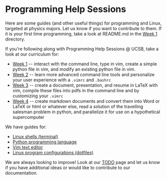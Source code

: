 Programming Help Sessions
=========================

Here are some guides (and other useful things) for programming and Linux,
targeted at physics majors. Let us know if you want to contribute to them. If
it is your first time programming, take a look at README.md in the [Week
1](week_1) directory.

If you're following along with Programming Help Sessions @ UCSB, take a look at
our curriculum for:

-   [Week 1](week_1/) -- interact with the command line, type in vim, create a
    simple python file in vim, and modify an existing python file in vim.
-   [Week 2](spring_2018/week_2/) -- learn more advanced command line tools and personalize
    your user experience with a `.vimrc` and `.bashrc`
-   [Week 3](spring_2018/week_3/) -- create a document, presentation, and resume in LaTeX
    with vim, compile these files into pdfs in the command line and by
    customizing your `.vimrc`
-   [Week 4](spring_2018/week_4/) -- create markdown documents and convert them into Word
    or LaTeX or html or whatever else, read a solution of the travelling
    salesman problem in python, and parallelize it for use on a hypothetical
    supercomputer

We have guides for:

-   [Linux shells (terminal)](shell/)
-   [Python programming language](python/)
-   [Vim text editor](vim/)
-   [Linux program configurations (dotfiles)](dotfiles/)

We are always looking to improve! Look at our [TODO](TODO.md) page and let us
know if you have additional ideas or would like to contribute to our
documentation.
